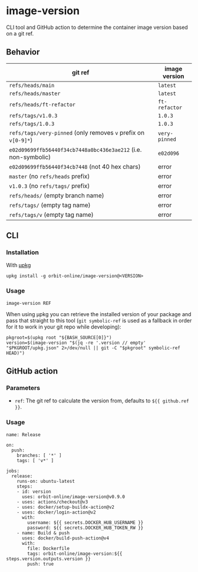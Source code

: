 # image-version

CLI tool and GitHub action to determine the container image version based on a git ref.

## Behavior

| git ref                                                        | image version |
| -------------------------------------------------------------- | ------------- |
| `refs/heads/main`                                              | `latest`      |
| `refs/heads/master`                                            | `latest`      |
| `refs/heads/ft-refactor`                                       | `ft-refactor` |
| `refs/tags/v1.0.3`                                             | `1.0.3`       |
| `refs/tags/1.0.3`                                              | `1.0.3`       |
| `refs/tags/very-pinned` (only removes `v` prefix on `v[0-9]*`) | `very-pinned` |
| `e02d09699ffb56440f34cb7448a0bc436e3ae212` (i.e. non-symbolic) | `e02d096`     |
| `e02d09699ffb56440f34cb7448` (not 40 hex chars)                | error         |
| `master` (no `refs/heads` prefix)                              | error         |
| `v1.0.3` (no `refs/tags/` prefix)                              | error         |
| `refs/heads/` (empty branch name)                              | error         |
| `refs/tags/` (empty tag name)                                  | error         |
| `refs/tags/v` (empty tag name)                                 | error         |

## CLI

### Installation

With [μpkg](https://github.com/orbit-online/upkg)

```
upkg install -g orbit-online/image-version@<VERSION>
```

### Usage

```
image-version REF
```

When using μpkg you can retrieve the installed version of your package and
pass that straight to this tool (`git symbolic-ref` is used as a fallback
in order for it to work in your git repo while developing):

```
pkgroot=$(upkg root "${BASH_SOURCE[0]}")
version=$(image-version "$(jq -re '.version // empty' "$PKGROOT/upkg.json" 2>/dev/null || git -C "$pkgroot" symbolic-ref HEAD)")
```

## GitHub action

### Parameters

- `ref`: The git ref to calculate the version from, defaults to
  `${{ github.ref }}`.

### Usage

```
name: Release

on:
  push:
    branches: [ '*' ]
    tags: [ 'v*' ]

jobs:
  release:
    runs-on: ubuntu-latest
    steps:
    - id: version
      uses: orbit-online/image-version@v0.9.0
    - uses: actions/checkout@v3
    - uses: docker/setup-buildx-action@v2
    - uses: docker/login-action@v2
      with:
        username: ${{ secrets.DOCKER_HUB_USERNAME }}
        password: ${{ secrets.DOCKER_HUB_TOKEN_RW }}
    - name: Build & push
      uses: docker/build-push-action@v4
      with:
        file: Dockerfile
        tags: orbit-online/image-version:${{ steps.version.outputs.version }}
        push: true
```
